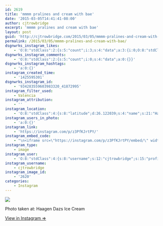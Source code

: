 ```yaml
---
id: 2619
title: 'mmmm pralines and cream with bae'
date: '2015-03-05T14:41:41-08:00'
author: cjtrowbridge
excerpt: 'mmmm pralines and cream with bae'
layout: post
guid: 'http://cjtrowbridge.com/2015/03/05/mmmm-pralines-and-cream-with-bae/'
permalink: /2015/03/05/mmmm-pralines-and-cream-with-bae/
dsgnwrks_instagram_likes:
    - 'O:8:"stdClass":2:{s:5:"count";i:3;s:4:"data";a:3:{i:0;O:8:"stdClass":4:{s:8:"username";s:13:"landonbrenton";s:15:"profile_picture";s:107:"https://igcdn-photos-d-a.akamaihd.net/hphotos-ak-xap1/t51.2885-19/10608114_507073349433171_1461309534_a.jpg";s:2:"id";s:8:"55892794";s:9:"full_name";s:13:"Landon Benado";}i:1;O:8:"stdClass":4:{s:8:"username";s:11:"falerommxiv";s:15:"profile_picture";s:106:"https://igcdn-photos-a-a.akamaihd.net/hphotos-ak-xpa1/t51.2885-19/10735418_813622625327656_809399542_a.jpg";s:2:"id";s:8:"39564610";s:9:"full_name";s:16:"younghomiefalero";}i:2;O:8:"stdClass":4:{s:8:"username";s:5:"jepoy";s:15:"profile_picture";s:82:"https://instagramimages-a.akamaihd.net/profiles/profile_597959_75sq_1377351457.jpg";s:2:"id";s:6:"597959";s:9:"full_name";s:12:"Jeff Hammond";}}}'
dsgnwrks_instagram_comments:
    - 'O:8:"stdClass":2:{s:5:"count";i:0;s:4:"data";a:0:{}}'
dsgnwrks_instagram_hashtags:
    - 'a:0:{}'
instagram_created_time:
    - '1425595301'
dsgnwrks_instagram_id:
    - '934283559603983320_41872995'
instagram_filter_used:
    - Valencia
instagram_attribution:
    - ''
instagram_location:
    - 'O:8:"stdClass":4:{s:8:"latitude";d:26.122039;s:4:"name";s:21:"Haagen Dazs Ice Cream";s:9:"longitude";d:-80.104462;s:2:"id";i:21351367;}'
instagram_users_in_photo:
    - 'a:0:{}'
instagram_link:
    - 'https://instagram.com/p/z3PfKJrtPY/'
instagram_embed_code:
    - "\n<iframe src=\"https://instagram.com/p/z3PfKJrtPY/embed/\" width=\"612\" height=\"710\" frameborder=\"0\" scrolling=\"no\" allowtransparency=\"true\"></iframe>\n"
instagram_type:
    - image
instagram_user:
    - 'O:8:"stdClass":4:{s:8:"username";s:12:"cjtrowbridge";s:15:"profile_picture";s:103:"https://igcdn-photos-f-a.akamaihd.net/hphotos-ak-xpa1/t51.2885-19/925559_452430704897917_67836701_a.jpg";s:2:"id";s:8:"41872995";s:9:"full_name";s:13:"CJ Trowbridge";}'
instagram_username:
    - cjtrowbridge
instagram_image_id:
    - '2620'
categories:
    - Instagram
---
```


[![](http://blog.cjtrowbridge.com/wp-content/uploads/2015/03/10520281_1677910819103204_1649166321_n.jpg)](https://instagram.com/p/z3PfKJrtPY/)

Photo taken at: Haagen Dazs Ice Cream

[View in Instagram ⇒](https://instagram.com/p/z3PfKJrtPY/)